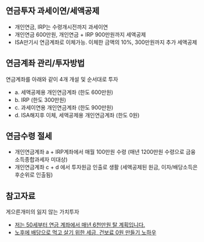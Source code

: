 
## 연금투자 과세이연/세액공제

- 개인연금, IRP는 수령개시전까지 과세이연
- 개인연금 600만원, 개인연금 + IRP 900만원까지 세액공제
- ISA만기시 연금계좌로 이체가능. 이체한 금액의 10%, 300만원까지 추가 세액공제

## 연금계좌 관리/투자방법

연금계좌를 아래와 같이 4개 개설 및 순서대로 투자

- a. 세액공제용 개인연금계좌 (한도 600만원)
- b. IRP (한도 300만원)
- c. 과세이연용 개인연금계좌 (한도 900만원)
- d. ISA해지후 이체, 세액공제용 개인연금계좌 (한도 0원)

## 연금수령 절세

- 개인연금계좌 a + IRP계좌에서 매월 100만원 수령 (매년 1200만원 수령으로 금융소득종합과세자 미대상)
- 개인연금계좌 c + d 에서 투자원금 인출로 생활 (세액공제된 원금, 이자/배당소득은 후순위로 인출됨)

## 참고자료

게으른개미의 잃지 않는 가치투자

- [저는 50세부터 연금 계좌에서 매년 6천만원 탈 계획입니다.](https://youtu.be/nqopeoeIczY)
- [노후에 배당으로 먹고 살기 위한 세금, 건보료 0원 만들기 노하우](https://youtu.be/GWvXUu5uIGM)